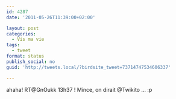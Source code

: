 ```yaml
---
id: 4287
date: '2011-05-26T11:39:00+02:00'

layout: post
categories:
  - Vis ma vie
tags:
  - tweet
format: status
publish_social: no
guid: 'http://tweets.local/?birdsite_tweet=73714747534606337'

---
```


ahaha! RT@GnOukk 13h37 ! Mince, on dirait @Twikito … :p